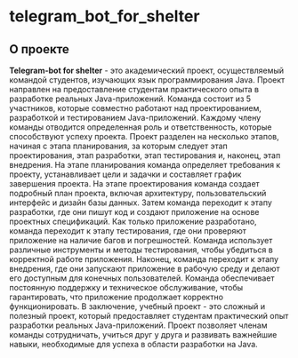 # telegram_bot_for_shelter

## О проекте

<b>Telegram-bot for shelter</b> - это академический проект, осуществляемый командой студентов, изучающих язык программирования Java. Проект направлен на предоставление студентам практического опыта в разработке реальных Java-приложений.
Команда состоит из 5 участников, которые совместно работают над проектированием, разработкой и тестированием Java-приложений. Каждому члену команды отводится определенная роль и ответственность, которые способствуют успеху проекта.
Проект разделен на несколько этапов, начиная с этапа планирования, за которым следует этап проектирования, этап разработки, этап тестирования и, наконец, этап внедрения. На этапе планирования команда определяет требования к проекту, устанавливает цели и задачки и составляет график завершения проекта.
На этапе проектирования команда создает подробный план проекта, включая архитектуру, пользовательский интерфейс и дизайн базы данных. Затем команда переходит к этапу разработки, где они пишут код и создают приложение на основе проектных спецификаций.
Как только приложение разработано, команда переходит к этапу тестирования, где они проверяют приложение на наличие багов и погрешностей. Команда использует различные инструменты и методы тестирования, чтобы убедиться в корректной работе приложения.
Наконец, команда переходит к этапу внедрения, где они запускают приложение в рабочую среду и делают его доступным для конечных пользователей. Команда обеспечивает постоянную поддержку и техническое обслуживание, чтобы гарантировать, что приложение продолжает корректно функционировать.
В заключение, учебный проект - это сложный и полезный проект, который предоставляет студентам практический опыт разработки реальных Java-приложений. Проект позволяет членам команды сотрудничать, учиться друг у друга и развивать важнейшие навыки, необходимые для успеха в области разработки на Java.

